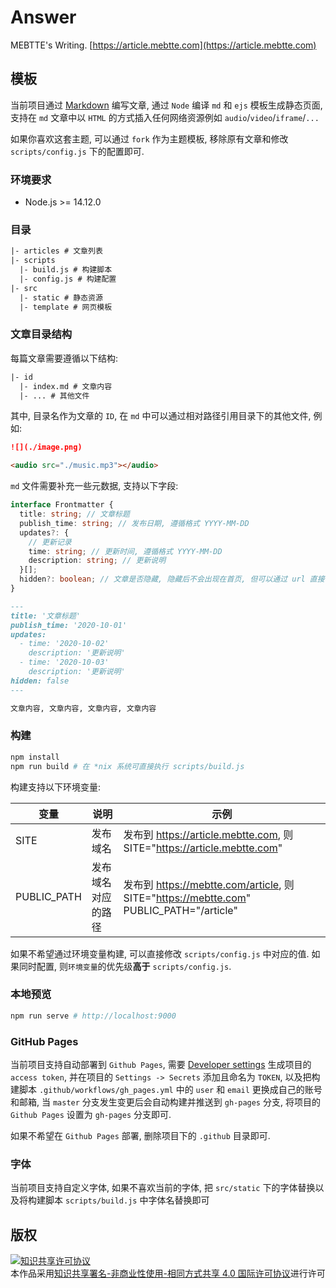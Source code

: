 # Answer

MEBTTE's Writing. [https://article.mebtte.com](https://article.mebtte.com)

## 模板

当前项目通过 [Markdown](https://zh.wikipedia.org/wiki/Markdown) 编写文章, 通过 `Node` 编译 `md` 和 `ejs` 模板生成静态页面, 支持在 `md` 文章中以 `HTML` 的方式插入任何网络资源例如 `audio`/`video`/`iframe`/`...`

如果你喜欢这套主题, 可以通过 `fork` 作为主题模板, 移除原有文章和修改 `scripts/config.js` 下的配置即可.

### 环境要求

- Node.js >= 14.12.0

### 目录

```txt
|- articles # 文章列表
|- scripts
  |- build.js # 构建脚本
  |- config.js # 构建配置
|- src
  |- static # 静态资源
  |- template # 网页模板
```

### 文章目录结构

每篇文章需要遵循以下结构:

```txt
|- id
  |- index.md # 文章内容
  |- ... # 其他文件
```

其中, 目录名作为文章的 `ID`, 在 `md` 中可以通过相对路径引用目录下的其他文件, 例如:

```md
![](./image.png)

<audio src="./music.mp3"></audio>
```

`md` 文件需要补充一些元数据, 支持以下字段:

```ts
interface Frontmatter {
  title: string; // 文章标题
  publish_time: string; // 发布日期, 遵循格式 YYYY-MM-DD
  updates?: {
    // 更新记录
    time: string; // 更新时间, 遵循格式 YYYY-MM-DD
    description: string; // 更新说明
  }[];
  hidden?: boolean; // 文章是否隐藏, 隐藏后不会出现在首页, 但可以通过 url 直接访问
}
```

```md
---
title: '文章标题'
publish_time: '2020-10-01'
updates:
  - time: '2020-10-02'
    description: '更新说明'
  - time: '2020-10-03'
    description: '更新说明'
hidden: false
---

文章内容, 文章内容, 文章内容, 文章内容
```

### 构建

```bash
npm install
npm run build # 在 *nix 系统可直接执行 scripts/build.js
```

构建支持以下环境变量:

| 变量        | 说明               | 示例                                                                                   |
| ----------- | ------------------ | -------------------------------------------------------------------------------------- |
| SITE        | 发布域名           | 发布到 https://article.mebtte.com, 则 SITE="https://article.mebtte.com"                |
| PUBLIC_PATH | 发布域名对应的路径 | 发布到 https://mebtte.com/article, 则 SITE="https://mebtte.com" PUBLIC_PATH="/article" |

如果不希望通过环境变量构建, 可以直接修改 `scripts/config.js` 中对应的值. 如果同时配置, 则`环境变量`的优先级**高于** `scripts/config.js`.

### 本地预览

```bash
npm run serve # http://localhost:9000
```

### GitHub Pages

当前项目支持自动部署到 `Github Pages`, 需要 [Developer settings](https://github.com/settings/tokens) 生成项目的 `access token`, 并在项目的 `Settings -> Secrets` 添加且命名为 `TOKEN`, 以及把构建脚本 `.github/workflows/gh_pages.yml` 中的 `user` 和 `email` 更换成自己的账号和邮箱, 当 `master` 分支发生变更后会自动构建并推送到 `gh-pages` 分支, 将项目的 `Github Pages` 设置为 `gh-pages` 分支即可.

如果不希望在 `Github Pages` 部署, 删除项目下的 `.github` 目录即可.

### 字体

当前项目支持自定义字体, 如果不喜欢当前的字体, 把 `src/static` 下的字体替换以及将构建脚本 `scripts/build.js` 中字体名替换即可

## 版权

<a rel="license" href="http://creativecommons.org/licenses/by-nc-sa/4.0/"><img alt="知识共享许可协议" style="border-width:0" src="https://i.creativecommons.org/l/by-nc-sa/4.0/88x31.png" /></a><br />本作品采用<a rel="license" href="http://creativecommons.org/licenses/by-nc-sa/4.0/">知识共享署名-非商业性使用-相同方式共享 4.0 国际许可协议</a>进行许可
